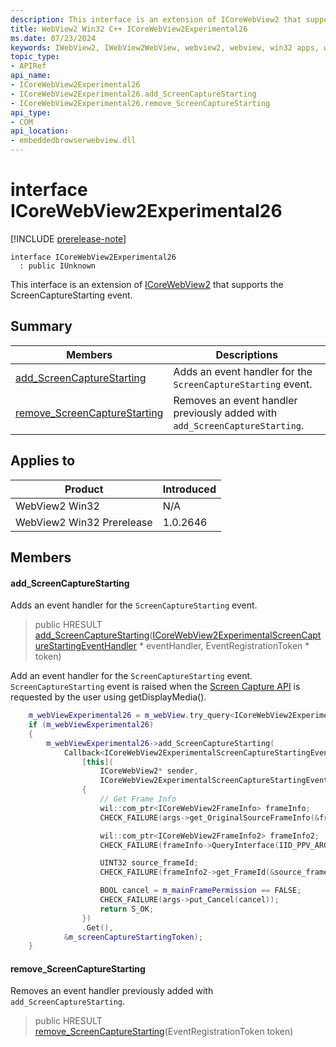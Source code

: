 ```yaml
---
description: This interface is an extension of ICoreWebView2 that supports the ScreenCaptureStarting event.
title: WebView2 Win32 C++ ICoreWebView2Experimental26
ms.date: 07/23/2024
keywords: IWebView2, IWebView2WebView, webview2, webview, win32 apps, win32, edge, ICoreWebView2, ICoreWebView2Controller, browser control, edge html, ICoreWebView2Experimental26
topic_type: 
- APIRef
api_name:
- ICoreWebView2Experimental26
- ICoreWebView2Experimental26.add_ScreenCaptureStarting
- ICoreWebView2Experimental26.remove_ScreenCaptureStarting
api_type:
- COM
api_location:
- embeddedbrowserwebview.dll
---
```


# interface ICoreWebView2Experimental26

[!INCLUDE [prerelease-note](../includes/prerelease-note.md)]

```
interface ICoreWebView2Experimental26
  : public IUnknown
```

This interface is an extension of [ICoreWebView2](icorewebview2.md#icorewebview2) that supports the ScreenCaptureStarting event.

## Summary

 Members                        | Descriptions
--------------------------------|---------------------------------------------
[add_ScreenCaptureStarting](#add_screencapturestarting) | Adds an event handler for the `ScreenCaptureStarting` event.
[remove_ScreenCaptureStarting](#remove_screencapturestarting) | Removes an event handler previously added with `add_ScreenCaptureStarting`.

## Applies to

Product                         | Introduced
--------------------------------|---------------------------------------------
WebView2 Win32            |    N/A
WebView2 Win32 Prerelease |    1.0.2646

## Members

#### add_ScreenCaptureStarting

Adds an event handler for the `ScreenCaptureStarting` event.

> public HRESULT [add_ScreenCaptureStarting](#add_screencapturestarting)([ICoreWebView2ExperimentalScreenCaptureStartingEventHandler](icorewebview2experimentalscreencapturestartingeventhandler.md#icorewebview2experimentalscreencapturestartingeventhandler) * eventHandler, EventRegistrationToken * token)

Add an event handler for the `ScreenCaptureStarting` event. `ScreenCaptureStarting` event is raised when the [Screen Capture API](https://www.w3.org/TR/screen-capture/) is requested by the user using getDisplayMedia(). 
```cpp
    m_webViewExperimental26 = m_webView.try_query<ICoreWebView2Experimental26>();
    if (m_webViewExperimental26)
    {
        m_webViewExperimental26->add_ScreenCaptureStarting(
            Callback<ICoreWebView2ExperimentalScreenCaptureStartingEventHandler>(
                [this](
                    ICoreWebView2* sender,
                    ICoreWebView2ExperimentalScreenCaptureStartingEventArgs* args) -> HRESULT
                {
                    // Get Frame Info
                    wil::com_ptr<ICoreWebView2FrameInfo> frameInfo;
                    CHECK_FAILURE(args->get_OriginalSourceFrameInfo(&frameInfo));

                    wil::com_ptr<ICoreWebView2FrameInfo2> frameInfo2;
                    CHECK_FAILURE(frameInfo->QueryInterface(IID_PPV_ARGS(&frameInfo2)));

                    UINT32 source_frameId;
                    CHECK_FAILURE(frameInfo2->get_FrameId(&source_frameId));

                    BOOL cancel = m_mainFramePermission == FALSE;
                    CHECK_FAILURE(args->put_Cancel(cancel));
                    return S_OK;
                })
                .Get(),
            &m_screenCaptureStartingToken);
    }
```

#### remove_ScreenCaptureStarting

Removes an event handler previously added with `add_ScreenCaptureStarting`.

> public HRESULT [remove_ScreenCaptureStarting](#remove_screencapturestarting)(EventRegistrationToken token)

